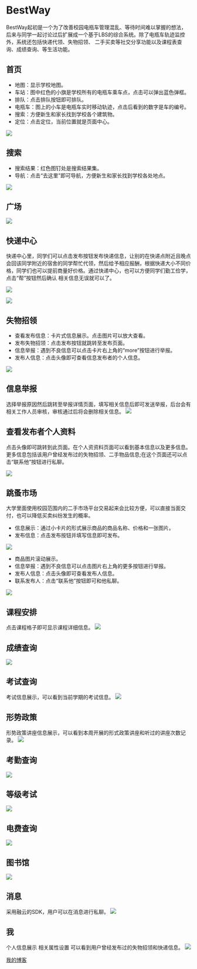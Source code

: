 # BestWay
BestWay起初是一个为了改善校园电瓶车管理混乱、等待时间难以掌握的想法，后来与同学一起讨论过后扩展成一个基于LBS的综合系统。除了电瓶车轨迹监控外，系统还包括快递代领、失物招领、 二手买卖等社交分享功能以及课程表查询、成绩查询、等生活功能。

## 首页
* 地图：显示学校地图。
* 车站：图中红色的小旗是学校所有的电瓶车乘车点，点击可以弹出蓝色弹框。 
* 排队：点击排队按钮即可排队。
* 电瓶车：图上的小车是电瓶车实时移动轨迹，点击后看到的数字是车的编号。
* 搜索：方便新生和家长找到学校各个建筑物。
* 定位：点击定位，当前位置就是页面中心。

![](https://github.com/SolarTerry/BestWay/blob/master/img/1-%E9%A6%96%E9%A1%B5.PNG?raw=true)

## 搜索
* 搜索结果：红色图钉处是搜索结果集。
* 导航：点击“去这里”即可导航，方便新生和家长找到学校各处地点。

![](https://github.com/SolarTerry/BestWay/blob/master/img/1-2%E6%90%9C%E7%B4%A2.png?raw=true)

## 广场
![](https://github.com/SolarTerry/BestWay/blob/master/img/2-%E5%B9%BF%E5%9C%BA.png?raw=true)

## 快递中心
快递中心里，同学们可以点击发布按钮发布快递信息，让别的在快递点附近且晚点会回该同学附近的宿舍的同学帮忙代领，然后给予相应报酬，根据快递大小不同价格，同学们也可以提前商量好价格。通过快递中心，也可以方便同学们勤工俭学，点击“帮”按钮然后确认 相关信息无误就可以了。

![](https://github.com/SolarTerry/BestWay/blob/master/img/2-1-1%E5%BF%AB%E9%80%92.png?raw=true)

![](https://github.com/SolarTerry/BestWay/blob/master/img/2-1-2%E5%BF%AB%E9%80%92.png?raw=true)

## 失物招领
* 查看发布信息：卡片式信息展示。点击图片可以放大查看。
* 发布失物招领：点击发布按钮就跳转至发布页面。
* 信息举报：遇到不良信息可以点击卡片右上角的“more”按钮进行举报。
* 发布人信息：点击头像即可查看信息发布者的个人信息。

![](https://github.com/SolarTerry/BestWay/blob/master/img/2-2-1%E5%A4%B1%E7%89%A9%E6%8B%9B%E9%A2%86.png?raw=true)

## 信息举报
选择举报原因然后跳转至举报详情页面，填写相关信息后即可发送举报，后台会有相关工作人员审核，审核通过后将会删除相关信息。
![](https://github.com/SolarTerry/BestWay/blob/master/img/%E4%B8%BE%E6%8A%A5.png?raw=true)

## 查看发布者个人资料
点击头像即可跳转到此页面。在个人资资料页面可以看到基本信息以及更多信息。更多信息包括该用户曾经发布过的失物招领、二手物品信息;在这个页面还可以点击“联系他”按钮进行私聊。

![](https://github.com/SolarTerry/BestWay/blob/master/img/%E5%8F%91%E5%B8%83%E8%80%85%E4%BF%A1%E6%81%AF.PNG?raw=true)

## 跳蚤市场
大学里面使用校园范围内的二手市场平台交易起来会比较方便，可以直接当面交付，也可以降低买卖纠纷发生的概率。
* 信息展示：通过小卡片的形式展示商品的商品名称、价格和一张图片。
* 发布信息：点击发布按钮并填写信息即可发布。

![](https://github.com/SolarTerry/BestWay/blob/master/img/2-3-1%E4%BA%8C%E6%89%8B%E5%95%86%E5%93%81.png?raw=true)

* 商品图片滚动展示。
* 信息举报：遇到不良信息可以点击图片右上角的更多按钮进行举报。
* 发布人信息：点击头像即可查看发布人信息。
* 联系发布人：点击“联系他”按钮即可和他私聊。

![](https://github.com/SolarTerry/BestWay/blob/master/img/2-3-2%E4%BA%8C%E6%89%8B%E5%95%86%E5%93%81.png?raw=true)

## 课程安排
点击课程格子即可显示课程详细信息。
![](https://github.com/SolarTerry/BestWay/blob/master/img/2-4-1%E8%AF%BE%E7%A8%8B%E5%AE%89%E6%8E%92.PNG?raw=true)

## 成绩查询

![](https://github.com/SolarTerry/BestWay/blob/master/img/2-5%E6%88%90%E7%BB%A9%E6%9F%A5%E8%AF%A2.png?raw=true)

## 考试查询
考试信息展示，可以看到当前学期的考试信息。
![](https://github.com/SolarTerry/BestWay/blob/master/img/2-6%E8%80%83%E8%AF%95%E4%BF%A1%E6%81%AF.png?raw=true)

## 形势政策
形势政策讲座信息展示，可以看到本周开展的形式政策讲座和听过的讲座次数记录。
![](https://github.com/SolarTerry/BestWay/blob/master/img/2-7%E5%BD%A2%E5%8A%BF%E6%94%BF%E7%AD%96.png?raw=true)

## 考勤查询
![](https://github.com/SolarTerry/BestWay/blob/master/img/2-8-1%E8%80%83%E5%8B%A4.png?raw=true)

## 等级考试
![](https://github.com/SolarTerry/BestWay/blob/master/img/%E7%AD%89%E7%BA%A7%E8%80%83%E8%AF%95.png?raw=true)

## 电费查询
![](https://github.com/SolarTerry/BestWay/blob/master/img/%E7%94%B5%E8%B4%B9.png?raw=true)

## 图书馆
![](https://github.com/SolarTerry/BestWay/blob/master/img/2-12%E5%9B%BE%E4%B9%A6%E9%A6%86.png?raw=true)

## 消息
采用融云的SDK，用户可以在消息进行私聊。
![](https://github.com/SolarTerry/BestWay/blob/master/img/3-%E6%B6%88%E6%81%AF.png?raw=true)

## 我
个人信息展示相关属性设置可以看到用户曾经发布过的失物招领和快递信息。
![](https://github.com/SolarTerry/BestWay/blob/master/img/4%E6%88%91.png?raw=true)

[我的博客](http://blog.csdn.net/solar_terry)

